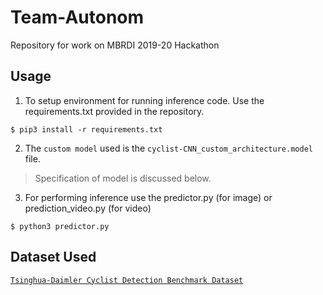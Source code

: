 # Team-Autonom
Repository for work on MBRDI 2019-20 Hackathon

## Usage
1. To setup environment for running inference code. Use the requirements.txt provided in the repository.
```
$ pip3 install -r requirements.txt 
```
2. The `custom model` used is the `cyclist-CNN_custom_architecture.model` file.
> Specification of model is discussed below.
3. For performing inference use the predictor.py (for image) or prediction_video.py (for video) 
```
$ python3 predictor.py
```

## Dataset Used
<a href="http://www.gavrila.net/Datasets/Daimler_Pedestrian_Benchmark_D/Tsinghua-Daimler_Cyclist_Detec/tsinghua-daimler_cyclist_detec.html">`Tsinghua-Daimler Cyclist Detection Benchmark Dataset`</a>


